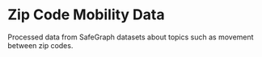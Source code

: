 # Zip Code Mobility Data
Processed data from SafeGraph datasets about topics such as movement between zip codes.
